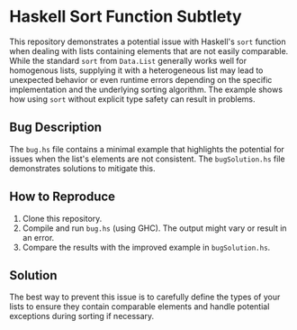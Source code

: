 # Haskell Sort Function Subtlety

This repository demonstrates a potential issue with Haskell's `sort` function when dealing with lists containing elements that are not easily comparable. While the standard `sort` from `Data.List` generally works well for homogenous lists, supplying it with a heterogeneous list may lead to unexpected behavior or even runtime errors depending on the specific implementation and the underlying sorting algorithm. The example shows how using `sort` without explicit type safety can result in problems.

## Bug Description
The `bug.hs` file contains a minimal example that highlights the potential for issues when the list's elements are not consistent.  The `bugSolution.hs` file demonstrates solutions to mitigate this.

## How to Reproduce
1.  Clone this repository.
2.  Compile and run `bug.hs` (using GHC).  The output might vary or result in an error.
3.  Compare the results with the improved example in `bugSolution.hs`.

## Solution
The best way to prevent this issue is to carefully define the types of your lists to ensure they contain comparable elements and handle potential exceptions during sorting if necessary.